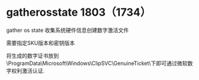 # gatherosstate 1803（1734）

gather os state 收集系统硬件信息创建数字激活文件

需要指定SKU版本和密钥版本

将生成的数字证书放到 \ProgramData\Microsoft\Windows\ClipSVC\GenuineTicket\下即可通过微软数字权利激活认证.
